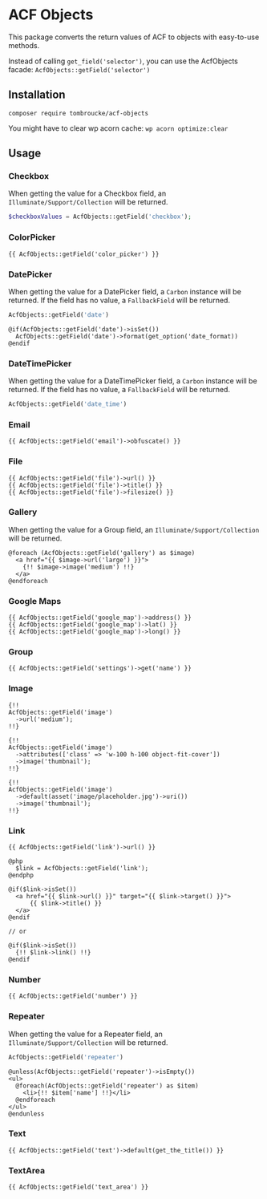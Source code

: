 # ACF Objects

This package converts the return values of ACF to objects with easy-to-use methods.

Instead of calling `get_field('selector')`, you can use the AcfObjects facade: `AcfObjects::getField('selector')`

## Installation

`composer require tombroucke/acf-objects`

You might have to clear wp acorn cache: `wp acorn optimize:clear`

## Usage

### Checkbox

When getting the value for a Checkbox field, an `Illuminate/Support/Collection` will be returned.

```php
$checkboxValues = AcfObjects::getField('checkbox');
```

### ColorPicker

```blade
{{ AcfObjects::getField('color_picker') }}
```

### DatePicker

When getting the value for a DatePicker field, a `Carbon` instance will be returned. If the field has no value, a `FallbackField` will be returned.

```php
AcfObjects::getField('date')
```

```blade
@if(AcfObjects::getField('date')->isSet())
  AcfObjects::getField('date')->format(get_option('date_format))
@endif
```

### DateTimePicker

When getting the value for a DateTimePicker field, a `Carbon` instance will be returned. If the field has no value, a `FallbackField` will be returned.

```php
AcfObjects::getField('date_time')
```

### Email

```blade
{{ AcfObjects::getField('email')->obfuscate() }}
```

### File

```blade
{{ AcfObjects::getField('file')->url() }}
{{ AcfObjects::getField('file')->title() }}
{{ AcfObjects::getField('file')->filesize() }}
```

### Gallery

When getting the value for a Group field, an `Illuminate/Support/Collection` will be returned.

```blade
@foreach (AcfObjects::getField('gallery') as $image)
  <a href="{{ $image->url('large') }}">
    {!! $image->image('medium') !!}
  </a>
@endforeach
```

### Google Maps

```blade
{{ AcfObjects::getField('google_map')->address() }}
{{ AcfObjects::getField('google_map')->lat() }}
{{ AcfObjects::getField('google_map')->long() }}
```

### Group

```blade
{{ AcfObjects::getField('settings')->get('name') }}
```

### Image

```blade
{!!
AcfObjects::getField('image')
  ->url('medium');
!!}

{!!
AcfObjects::getField('image')
  ->attributes(['class' => 'w-100 h-100 object-fit-cover'])
  ->image('thumbnail');
!!}

{!!
AcfObjects::getField('image')
  ->default(asset('image/placeholder.jpg')->uri())
  ->image('thumbnail');
!!}
```

### Link

```blade
{{ AcfObjects::getField('link')->url() }}

@php
  $link = AcfObjects::getField('link');
@endphp

@if($link->isSet())
  <a href="{{ $link->url() }}" target="{{ $link->target() }}">
      {{ $link->title() }}
  </a>
@endif

// or

@if($link->isSet())
  {!! $link->link() !!}
@endif
```

### Number

```blade
{{ AcfObjects::getField('number') }}
```

### Repeater

When getting the value for a Repeater field, an `Illuminate/Support/Collection` will be returned.

```php
AcfObjects::getField('repeater')
```

```blade
@unless(AcfObjects::getField('repeater')->isEmpty())
<ul>
  @foreach(AcfObjects::getField('repeater') as $item)
    <li>{!! $item['name'] !!}</li>
  @endforeach
</ul>
@endunless
```

### Text

```blade
{{ AcfObjects::getField('text')->default(get_the_title()) }}
```

### TextArea

```blade
{{ AcfObjects::getField('text_area') }}
```
